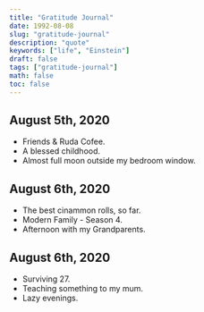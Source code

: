 ```yaml
---
title: "Gratitude Journal"
date: 1992-08-08
slug: "gratitude-journal"
description: "quote"
keywords: ["life", "Einstein"]
draft: false
tags: ["gratitude-journal"]
math: false
toc: false
---
```

## August 5th, 2020
* Friends & Ruda Cofee.
* A blessed childhood.
* Almost full moon outside my bedroom window.

## August 6th, 2020
* The best cinammon rolls, so far.
* Modern Family - Season 4.
* Afternoon with my Grandparents.

## August 6th, 2020
* Surviving 27.
* Teaching something to my mum.
* Lazy evenings. 
